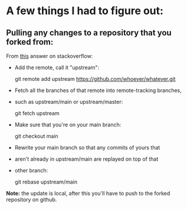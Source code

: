 # A few things I had to figure out:

## Pulling any changes to a repository that you forked from:

From [this](https://stackoverflow.com/a/7244456/) answer on stackoverflow:

- Add the remote, call it "upstream":

	git remote add upstream https://github.com/whoever/whatever.git

- Fetch all the branches of that remote into remote-tracking branches,
- such as upstream/main or upstream/master:

	git fetch upstream

- Make sure that you're on your main branch:

	git checkout main

- Rewrite your main branch so that any commits of yours that
- aren't already in upstream/main are replayed on top of that
- other branch:

	git rebase upstream/main

**Note:** the update is local, after this you'll have to push to the forked repository on github.

